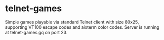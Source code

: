 # telnet-games
Simple games playable via standard Telnet client with size 80x25, supporting VT100 escape codes and aixterm color codes.
Server is running at telnet-games.gq on port 23.